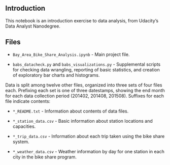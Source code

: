 ## Introduction

This notebook is an introduction exercise to data analysis, from Udacity’s Data Analyst Nanodegree.


## Files

- `Bay_Area_Bike_Share_Analysis.ipynb` - Main project file.

- `babs_datacheck.py` and `babs_visualizations.py` - Supplemental scripts for checking
data wrangling, reporting of basic statistics, and creation of exploratory bar
charts and histograms.

Data is split among twelve other files, organized into three sets of four files
each. Prefixing each set is one of three datestamps, showing the end month for
each data collection period (201402, 201408, 201508). Suffixes for each file
indicate contents:

- `*_README.txt` - Information about contents of data files.

- `*_station_data.csv` - Basic information about station locations and
capacities.

- `*_trip_data.csv` - Information about each trip taken using the bike share
system.

- `*_weather_data.csv` - Weather information by day for one station in each
city in the bike share program.